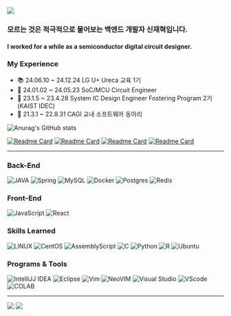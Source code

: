 <!-- 상단 스크립트 -->
<!-- <img src="https://capsule-render.vercel.app/api?type=waving&color=gradient&text=I'll%20Be%20a%20Back&fontColor=E1008B&animation=twinkling&stroke=D3C4B6&strokeWidth=2&height=150&section=header" /> -->
<img src="https://capsule-render.vercel.app/api?type=waving&color=gradient&stroke=D3C4B6&strokeWidth=2&height=150&section=header" />

### 모르는 것은 적극적으로 물어보는 백엔드 개발자 신재혁입니다.
#### I worked for a while as a semiconductor digital circuit designer.
### My Experience
- 📚 24.06.10 ~ 24.12.24 LG U+ Ureca 교육 1기
- 🏢 24.01.02 ~ 24.05.23 SoC/MCU Circuit Engineer
- 🏫 23.1.5 ~ 23.4.28 System IC Design Engineer Fostering Program 2기(KAIST IDEC)
- 🏦 21.3.1 ~ 22.8.31 CAGI 교내 소프트웨어 동아리
<!-- - ⛩ How to Contact me this mail : 1. red_eyes43@naver.com        2. hyuk.beback@gmail.com -->
<!-- [![Solved.ac Profile](http://mazassumnida.wtf/api/v2/generate_badge?boj=shanate)](https://solved.ac/shanate/) -->
![Anurag's GitHub stats](https://github-readme-stats.vercel.app/api?username=shanate&show_icons=true&theme=flag-india)

[![Readme Card](https://github-readme-stats.vercel.app/api/pin/?username=shanate&theme=flag-india&repo=PEAUTY-BE)](https://github.com/Shanate/PEAUTY-BE)
[![Readme Card](https://github-readme-stats.vercel.app/api/pin/?username=shanate&theme=flag-india&repo=Ureca-MBTIny-Backend)](https://github.com/Shanate/Ureca-MBTiny-Backend)
[![Readme Card](https://github-readme-stats.vercel.app/api/pin/?username=shanate&theme=flag-india&repo=czb-BE)](https://github.com/Shanate/CZB-BE)
[![Readme Card](https://github-readme-stats.vercel.app/api/pin/?username=shanate&theme=flag-india&repo=CS-Study)](https://github.com/Shanate/CS-Study)

---
<h3>Back-End</h3>

![JAVA](	https://img.shields.io/badge/Java-ED8B00?style=for-the-badge&logo=openjdk&logoColor=white)
![Spring](https://img.shields.io/badge/Spring-6DB33F?style=for-the-badge&logo=spring&logoColor=white)
![MySQL](https://img.shields.io/badge/MySQL-CC0000?style=for-the-badge&logo=mysql&logoColor=white)
![Docker](https://img.shields.io/badge/docker-%230db7ed.svg?style=for-the-badge&logo=docker&logoColor=white)
![Postgres](https://img.shields.io/badge/postgres-%23316192.svg?style=for-the-badge&logo=postgresql&logoColor=white)
![Redis](https://img.shields.io/badge/redis-%23DD0031.svg?style=for-the-badge&logo=redis&logoColor=white)

<!-- ![MongoDB](https://img.shields.io/badge/MongoDB-4EA94B?style=for-the-badge&logo=mongodb&logoColor=white) -->
<h3>Front-End</h3>

![JavaScript](https://img.shields.io/badge/JavaScript-F7DF1E?style=for-the-badge&logo=JavaScript&logoColor=white)
![React](https://img.shields.io/badge/React-20232A?style=for-the-badge&logo=react&logoColor=61DAFB)
<h3>Skills Learned</h3>

![LINUX](https://img.shields.io/badge/Linux-FCC624?style=for-the-badge&logo=linux&logoColor=black)
![CentOS](https://img.shields.io/badge/Cent%20OS-262577?style=for-the-badge&logo=CentOS&logoColor=white)
![AssemblyScript](https://img.shields.io/badge/assembly%20script-%23000000.svg?style=for-the-badge&logo=assemblyscript&logoColor=white)
![C](https://img.shields.io/badge/C-00599C?style=for-the-badge&logo=c&logoColor=white)
![Python](https://img.shields.io/badge/Python-3776AB?style=for-the-badge&logo=python&logoColor=white)
![R](https://img.shields.io/badge/R-276DC3?style=for-the-badge&logo=r&logoColor=white)
![Ubuntu](https://img.shields.io/badge/Ubuntu-E95420?style=for-the-badge&logo=ubuntu&logoColor=white)
<h3>Programs & Tools</h3>

![IntelliJJ IDEA](https://img.shields.io/badge/IntelliJ_IDEA-000000.svg?style=for-the-badge&logo=intellij-idea&logoColor=white)
![Eclipse](https://img.shields.io/badge/Eclipse-2C2255?style=for-the-badge&logo=eclipse&logoColor=white)
![Vim](https://img.shields.io/badge/VIM-%2311AB00.svg?style=for-the-badge&logo=vim&logoColor=white)
![NeoVIM](https://img.shields.io/badge/NeoVim-%2357A143.svg?&style=for-the-badge&logo=neovim&logoColor=white)
![Visual Studio](https://img.shields.io/badge/Visual_Studio-5C2D91?style=for-the-badge&logo=visual%20studio&logoColor=white)
![VScode](https://img.shields.io/badge/Visual_Studio_Code-0078D4?style=for-the-badge&logo=visual%20studio%20code&logoColor=white)
![COLAB](https://img.shields.io/badge/Colab-F9AB00?style=for-the-badge&logo=googlecolab&color=525252)

---
<img src="https://ghchart.rshah.org/FF7F00/shanate" />

<!-- 하단 스크립트 -->
<img src="https://capsule-render.vercel.app/api?type=waving&color=gradient&height=150&section=footer" />
